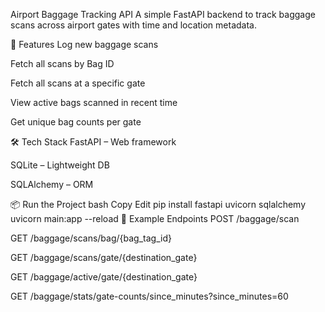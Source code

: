 Airport Baggage Tracking API
A simple FastAPI backend to track baggage scans across airport gates with time and location metadata.

🚀 Features
Log new baggage scans

Fetch all scans by Bag ID

Fetch all scans at a specific gate

View active bags scanned in recent time

Get unique bag counts per gate

🛠 Tech Stack
FastAPI – Web framework

SQLite – Lightweight DB

SQLAlchemy – ORM

📦 Run the Project
bash
Copy
Edit
pip install fastapi uvicorn sqlalchemy
uvicorn main:app --reload
🔗 Example Endpoints
POST /baggage/scan

GET /baggage/scans/bag/{bag_tag_id}

GET /baggage/scans/gate/{destination_gate}

GET /baggage/active/gate/{destination_gate}

GET /baggage/stats/gate-counts/since_minutes?since_minutes=60
